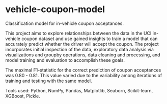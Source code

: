 # vehicle-coupon-model
Classification model for in-vehicle coupon acceptances.

This project aims to explore relationships between the data in the UCI in-vehicle coupon dataset and use gained insights to train a model that can accurately predict whether the driver will accept the coupon. The project incorporates initial inspection of the data, exploratory data analysis via visualizations and groupby operations, data cleaning and processing, and model training and evaluation to accomplish these goals.

The maximal F1-statistic for the correct prediction of coupon acceptances was 0.80 - 0.81. This value varied due to the variability among iterations of training and testing with the same model.

Tools used: Python, NumPy, Pandas, Matplotlib, Seaborn, Scikit-learn, XGBoost, Pickle.

